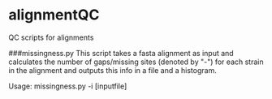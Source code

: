 # alignmentQC
QC scripts for alignments

###missingness.py
This script takes a fasta alignment as input and calculates the number
of gaps/missing sites (denoted by "-") for each strain in the alignment
and outputs this info in a file and a histogram.

Usage: missingness.py -i [inputfile]
